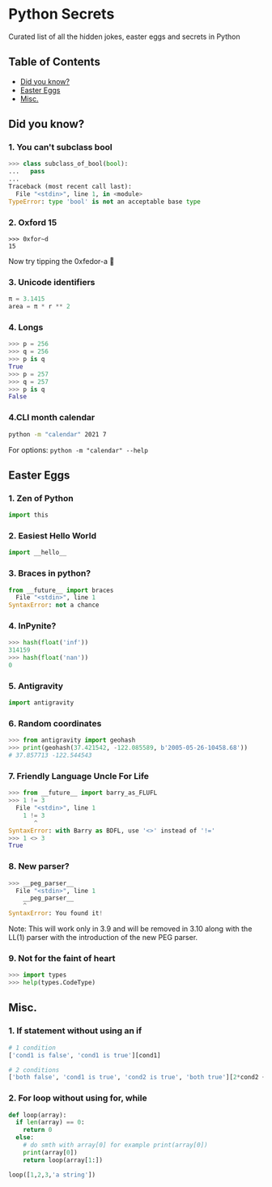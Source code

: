 # Python Secrets
Curated list of all the hidden jokes, easter eggs and secrets in Python


## Table of Contents
- [Did you know?](#did-you-know)
- [Easter Eggs](#easter-eggs)
- [Misc.](#misc)


## Did you know?

### 1. You can't subclass bool
```py
>>> class subclass_of_bool(bool):
...   pass
...
Traceback (most recent call last):
  File "<stdin>", line 1, in <module>
TypeError: type 'bool' is not an acceptable base type
```

### 2. Oxford 15
```
>>> 0xfor~d
15
```

Now try tipping the 0xfedor-a 🎩

### 3. Unicode identifiers
```py
π = 3.1415
area = π * r ** 2
```

### 4. Longs

```py
>>> p = 256
>>> q = 256
>>> p is q
True
>>> p = 257
>>> q = 257
>>> p is q
False
```

### 4.CLI month calendar

```bash
python -m "calendar" 2021 7
``` 
For options: `python -m "calendar" --help`

## Easter Eggs

### 1. Zen of Python
```py
import this
```

### 2. Easiest Hello World
```py
import __hello__
```

### 3. Braces in python?
```py
from __future__ import braces
  File "<stdin>", line 1
SyntaxError: not a chance
```

### 4. InPynite?
```py
>>> hash(float('inf'))
314159
>>> hash(float('nan'))
0
```

### 5. Antigravity
```py
import antigravity
```

### 6. Random coordinates
```py
>>> from antigravity import geohash
>>> print(geohash(37.421542, -122.085589, b'2005-05-26-10458.68'))
# 37.857713 -122.544543
```

### 7. Friendly Language Uncle For Life
```py
>>> from __future__ import barry_as_FLUFL
>>> 1 != 3
  File "<stdin>", line 1
    1 != 3
       ^
SyntaxError: with Barry as BDFL, use '<>' instead of '!='
>>> 1 <> 3
True
```
### 8. New parser?
```py
>>> __peg_parser__
  File "<stdin>", line 1
    __peg_parser__
    ^
SyntaxError: You found it!
```
Note: This will work only in 3.9 and will be removed in 3.10 along with the LL(1) parser with the introduction of the new PEG parser.

### 9. Not for the faint of heart
```py
>>> import types
>>> help(types.CodeType)                                          
```


## Misc.

### 1. If statement without using an if
```py
# 1 condition
['cond1 is false', 'cond1 is true'][cond1]

# 2 conditions
['both false', 'cond1 is true', 'cond2 is true', 'both true'][2*cond2 + cond1]
```

### 2. For loop without using for, while
```py
def loop(array):
  if len(array) == 0:
    return 0
  else: 
    # do smth with array[0] for example print(array[0])
    print(array[0])
    return loop(array[1:])

loop([1,2,3,'a string'])
```
